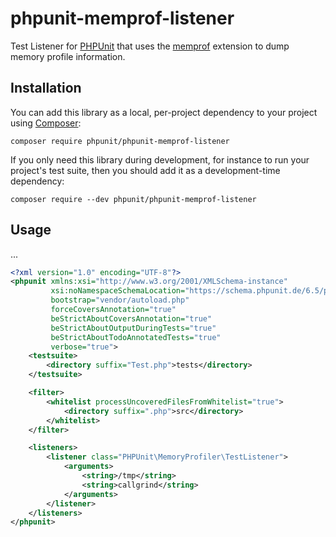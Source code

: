 # phpunit-memprof-listener

Test Listener for [PHPUnit](https://github.com/sebastianbergmann/phpunit/) that uses the [memprof](https://github.com/arnaud-lb/php-memory-profiler) extension to dump memory profile information.

## Installation

You can add this library as a local, per-project dependency to your project using [Composer](https://getcomposer.org/):

    composer require phpunit/phpunit-memprof-listener

If you only need this library during development, for instance to run your project's test suite, then you should add it as a development-time dependency:

    composer require --dev phpunit/phpunit-memprof-listener

## Usage

...

```xml
<?xml version="1.0" encoding="UTF-8"?>
<phpunit xmlns:xsi="http://www.w3.org/2001/XMLSchema-instance"
         xsi:noNamespaceSchemaLocation="https://schema.phpunit.de/6.5/phpunit.xsd"
         bootstrap="vendor/autoload.php"
         forceCoversAnnotation="true"
         beStrictAboutCoversAnnotation="true"
         beStrictAboutOutputDuringTests="true"
         beStrictAboutTodoAnnotatedTests="true"
         verbose="true">
    <testsuite>
        <directory suffix="Test.php">tests</directory>
    </testsuite>

    <filter>
        <whitelist processUncoveredFilesFromWhitelist="true">
            <directory suffix=".php">src</directory>
        </whitelist>
    </filter>

    <listeners>
        <listener class="PHPUnit\MemoryProfiler\TestListener">
            <arguments>
                <string>/tmp</string>
                <string>callgrind</string>
            </arguments>
        </listener>
    </listeners>
</phpunit>
```
